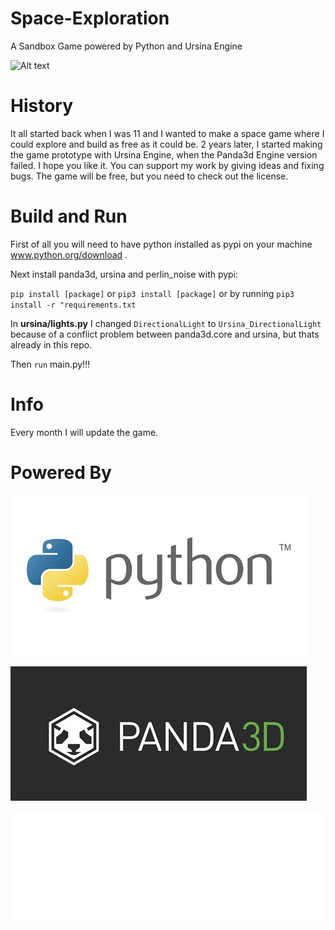 # Space-Exploration
A Sandbox Game powered by Python and Ursina Engine

![Alt text](https://lusluistomascabetede.npkn.net/site-status-badge/)

# History
It all started back when I was 11 and I wanted to make a space game where I could explore and build as free as it could be. 2 years later, I started making the game prototype with Ursina Engine, when the Panda3d Engine version failed. I hope you like it. You can support my work by giving ideas and fixing bugs. The game will be free, but you need to check out the license.

# Build and Run
First of all you will need to have python installed as pypi on your machine www.python.org/download .

Next install panda3d, ursina and perlin_noise with pypi:

`pip install [package]`
or
`pip3 install [package]`
or by running
`pip3 install -r "requirements.txt`


In **ursina/lights.py** I changed `DirectionalLight` to `Ursina_DirectionalLight` because of a conflict problem between panda3d.core and ursina, but thats already in this repo.

Then `run` main.py!!!

# Info
Every month I will update the game.

# Powered By

![Python logo](https://raw.githubusercontent.com/luis605/Space-Exploration/main/docs/images/python_logo.jpg "Employee Data title")

![Panda3d logo](https://raw.githubusercontent.com/luis605/Space-Exploration/main/docs/images/panda3d_logo1.jpg "Employee Data title")

![Ursina logo](https://raw.githubusercontent.com/luis605/Space-Exploration/main/docs/images/ursina_logo.png "Employee Data title")
